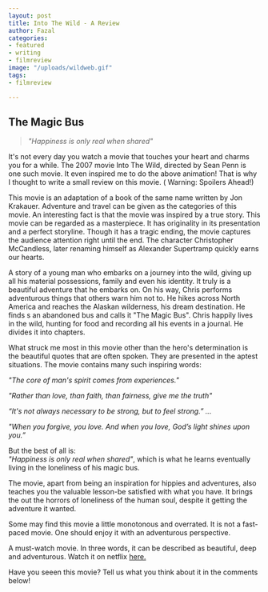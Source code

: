 ```yaml
---
layout: post
title: Into The Wild - A Review
author: Fazal
categories:
- featured
- writing
- filmreview
image: "/uploads/wildweb.gif"
tags:
- filmreview

---
```

## The Magic Bus

> _"Happiness is only real when shared"_

It's not every day you watch a movie that touches your heart and charms you for a while. The 2007 movie Into The Wild, directed by Sean Penn is one such movie. It even inspired me to do the above animation! That is why I thought to write a small review on this movie. ( Warning: Spoilers Ahead!)

This movie is an adaptation of a book of the same name written by Jon Krakauer. Adventure and travel can be given as the categories of this movie. An interesting fact is that the movie was inspired by a true story. This movie can be regarded as a masterpiece. It has originality in its presentation and a perfect storyline. Though it has a tragic ending, the movie captures the audience attention right until the end. The character Christopher McCandless, later renaming himself as  Alexander Supertramp quickly earns our hearts.

A story of a young man who embarks on a journey into the wild, giving up all his material possessions, family and even his identity. It truly is a beautiful adventure that he embarks on. On his way, Chris performs adventurous things that others warn him not to. He hikes across North America and reaches the Alaskan wilderness, his dream destination. He finds s an abandoned bus and calls it "The Magic Bus". Chris happily lives in the wild, hunting for food and recording all his events in a journal. He divides it into chapters.

What struck me most in this movie other than the hero's determination is the beautiful quotes that are often spoken. They are presented in the aptest situations. The movie contains many such inspiring words:

_"The core of man's spirit comes from experiences."_

_"Rather than love, than faith, than fairness, give me the truth"_

_“It's not always necessary to be strong, but to feel strong.” ..._

_"When you forgive, you love. And when you love, God’s light shines upon you.”_

But the best of all is:  
_"Happiness is only real when shared"_, which is what he learns eventually living in the loneliness of his magic bus.

The movie, apart from being an inspiration for hippies and adventures, also teaches you the valuable lesson-be satisfied with what you have. It brings the out the horrors of loneliness of the human soul, despite it getting the adventure it wanted.

Some may find this movie a little monotonous and overrated. It is not a fast-paced movie.  One should enjoy it with an adventurous perspective.

A must-watch movie. In three words, it can be described as beautiful, deep and adventurous. Watch it on netflix [here.](https://www.netflix.com/in/title/70075064 "Into The Wild")

Have you seeen this movie? Tell us what you think about it in the comments below!